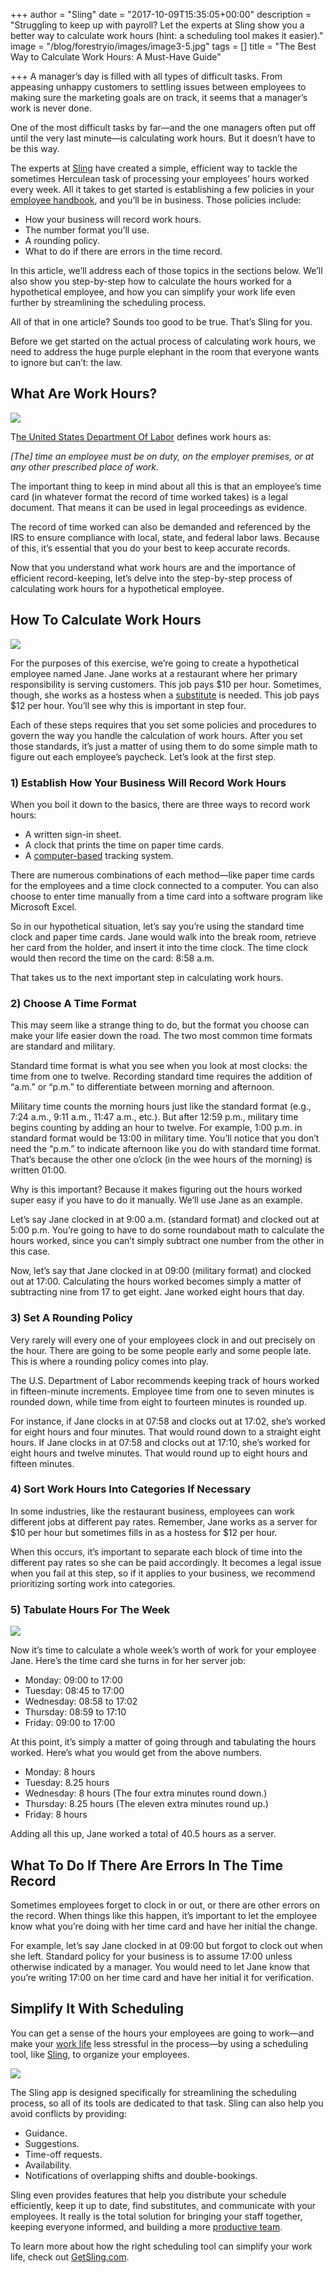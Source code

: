 +++
author = "Sling"
date = "2017-10-09T15:35:05+00:00"
description = "Struggling to keep up with payroll? Let the experts at Sling show you a better way to calculate work hours (hint: a scheduling tool makes it easier)."
image = "/blog/forestryio/images/image3-5.jpg"
tags = []
title = "The Best Way to Calculate Work Hours: A Must-Have Guide"

+++
A manager’s day is filled with all types of difficult tasks. From appeasing unhappy customers to settling issues between employees to making sure the marketing goals are on track, it seems that a manager’s work is never done.

One of the most difficult tasks by far—and the one managers often put off until the very last minute—is calculating work hours. But it doesn’t have to be this way.

The experts at [Sling](https://getsling.com/) have created a simple, efficient way to tackle the sometimes Herculean task of processing your employees’ hours worked every week. All it takes to get started is establishing a few policies in your [employee handbook](https://getsling.com/blog/post/restaurant-employee-handbook/), and you’ll be in business. Those policies include:

* How your business will record work hours.
* The number format you’ll use.
* A rounding policy.
* What to do if there are errors in the time record.

In this article, we’ll address each of those topics in the sections below. We’ll also show you step-by-step how to calculate the hours worked for a hypothetical employee, and how you can simplify your work life even further by streamlining the scheduling process.

All of that in one article? Sounds too good to be true. That’s Sling for you.

Before we get started on the actual process of calculating work hours, we need to address the huge purple elephant in the room that everyone wants to ignore but can’t: the law.

## What Are Work Hours?

![](/blog/forestryio/images/image2-6.jpg)

T[he United States Department Of Labor](https://www.dol.gov/whd/regs/compliance/whdfs53.htm) defines work hours as:

*[The] time an employee must be on duty, on the employer premises, or at any other prescribed place of work.*

The important thing to keep in mind about all this is that an employee’s time card (in whatever format the record of time worked takes) is a legal document. That means it can be used in legal proceedings as evidence.

The record of time worked can also be demanded and referenced by the IRS to ensure compliance with local, state, and federal labor laws. Because of this, it’s essential that you do your best to keep accurate records.

Now that you understand what work hours are and the importance of efficient record-keeping, let’s delve into the step-by-step process of calculating work hours for a hypothetical employee.

## How To Calculate Work Hours

![](/blog/forestryio/images/image4-5.jpg)

For the purposes of this exercise, we’re going to create a hypothetical employee named Jane. Jane works at a restaurant where her primary responsibility is serving customers. This job pays $10 per hour. Sometimes, though, she works as a hostess when a [substitute](https://getsling.com/blog/post/time-off-requests/) is needed. This job pays $12 per hour. You’ll see why this is important in step four.

Each of these steps requires that you set some policies and procedures to govern the way you handle the calculation of work hours. After you set those standards, it’s just a matter of using them to do some simple math to figure out each employee’s paycheck. Let’s look at the first step.

### 1) Establish How Your Business Will Record Work Hours

When you boil it down to the basics, there are three ways to record work hours:

* A written sign-in sheet.
* A clock that prints the time on paper time cards.
* A [computer-based](https://getsling.com/blog/post/best-time-card-calculators/) tracking system.

There are numerous combinations of each method—like paper time cards for the employees and a time clock connected to a computer. You can also choose to enter time manually from a time card into a software program like Microsoft Excel.

So in our hypothetical situation, let’s say you’re using the standard time clock and paper time cards. Jane would walk into the break room, retrieve her card from the holder, and insert it into the time clock. The time clock would then record the time on the card: 8:58 a.m.

That takes us to the next important step in calculating work hours.

### 2) Choose A Time Format

This may seem like a strange thing to do, but the format you choose can make your life easier down the road. The two most common time formats are standard and military.

Standard time format is what you see when you look at most clocks: the time from one to twelve. Recording standard time requires the addition of “a.m.” or “p.m.” to differentiate between morning and afternoon.

Military time counts the morning hours just like the standard format (e.g., 7:24 a.m., 9:11 a.m., 11:47 a.m., etc.). But after 12:59 p.m., military time begins counting by adding an hour to twelve. For example, 1:00 p.m. in standard format would be 13:00 in military time. You’ll notice that you don’t need the “p.m.” to indicate afternoon like you do with standard time format. That’s because the other one o’clock (in the wee hours of the morning) is written 01:00.

Why is this important? Because it makes figuring out the hours worked super easy if you have to do it manually. We’ll use Jane as an example.

Let’s say Jane clocked in at 9:00 a.m. (standard format) and clocked out at 5:00 p.m. You’re going to have to do some roundabout math to calculate the hours worked, since you can’t simply subtract one number from the other in this case.

Now, let’s say that Jane clocked in at 09:00 (military format) and clocked out at 17:00. Calculating the hours worked becomes simply a matter of subtracting nine from 17 to get eight. Jane worked eight hours that day.

### 3) Set A Rounding Policy

Very rarely will every one of your employees clock in and out precisely on the hour. There are going to be some people early and some people late. This is where a rounding policy comes into play.

The U.S. Department of Labor recommends keeping track of hours worked in fifteen-minute increments. Employee time from one to seven minutes is rounded down, while time from eight to fourteen minutes is rounded up.

For instance, if Jane clocks in at 07:58 and clocks out at 17:02, she’s worked for eight hours and four minutes. That would round down to a straight eight hours. If Jane clocks in at 07:58 and clocks out at 17:10, she’s worked for eight hours and twelve minutes. That would round up to eight hours and fifteen minutes.

### 4) Sort Work Hours Into Categories If Necessary

In some industries, like the restaurant business, employees can work different jobs at different pay rates. Remember, Jane works as a server for $10 per hour but sometimes fills in as a hostess for $12 per hour.

When this occurs, it’s important to separate each block of time into the different pay rates so she can be paid accordingly. It becomes a legal issue when you fail at this step, so if it applies to your business, we recommend prioritizing sorting work into categories.

### 5) Tabulate Hours For The Week

![](/blog/forestryio/images/image5-4.jpg)

Now it’s time to calculate a whole week’s worth of work for your employee Jane. Here’s the time card she turns in for her server job:

* Monday:	    09:00 to 17:00
* Tuesday:	08:45 to 17:00
* Wednesday:	08:58 to 17:02
* Thursday:	08:59 to 17:10
* Friday:		09:00 to 17:00

At this point, it’s simply a matter of going through and tabulating the hours worked. Here’s what you would get from the above numbers.

* Monday:	    8 hours
* Tuesday:	8.25 hours
* Wednesday:	8 hours (The four extra minutes round down.)
* Thursday:	8.25 hours (The eleven extra minutes round up.)
* Friday:		8 hours

Adding all this up, Jane worked a total of 40.5 hours as a server.

## What To Do If There Are Errors In The Time Record

Sometimes employees forget to clock in or out, or there are other errors on the record. When things like this happen, it’s important to let the employee know what you’re doing with her time card and have her initial the change.

For example, let’s say Jane clocked in at 09:00 but forgot to clock out when she left. Standard policy for your business is to assume 17:00 unless otherwise indicated by a manager. You would need to let Jane know that you’re writing 17:00 on her time card and have her initial it for verification.

## Simplify It With Scheduling

You can get a sense of the hours your employees are going to work—and make your [work life](https://getsling.com/blog/post/restaurant-management-tips/) less stressful in the process—by using a scheduling tool, like [Sling](https://getsling.com/), to organize your employees.

![](/blog/forestryio/images/image1.png)

The Sling app is designed specifically for streamlining the scheduling process, so all of its tools are dedicated to that task. Sling can also help you avoid conflicts by providing:

* Guidance.
* Suggestions.
* Time-off requests.
* Availability.
* Notifications of overlapping shifts and double-bookings.

Sling even provides features that help you distribute your schedule efficiently, keep it up to date, find substitutes, and communicate with your employees. It really is the total solution for bringing your staff together, keeping everyone informed, and building a more [productive team](https://getsling.com/blog/post/employee-engagement-ideas/).

To learn more about how the right scheduling tool can simplify your work life, check out [GetSling.com](www.getsling.com).